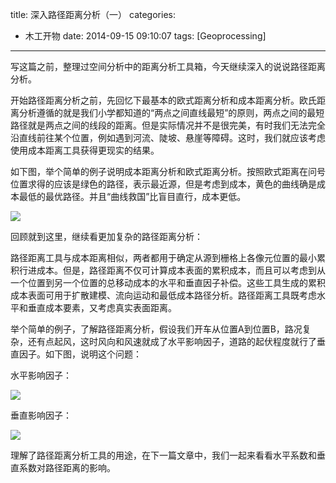 title: 深入路径距离分析（一）
categories:
- 木工开物
date: 2014-09-15 09:10:07
tags: [Geoprocessing]
---
写这篇之前，整理过空间分析中的距离分析工具箱，今天继续深入的说说路径距离分析。

开始路径距离分析之前，先回忆下最基本的欧式距离分析和成本距离分析。欧氏距离分析遵循的就是我们小学都知道的“两点之间直线最短”的原则，两点之间的最短路径就是两点之间的线段的距离。但是实际情况并不是很完美，有时我们无法完全沿直线前往某个位置，例如遇到河流、陡坡、悬崖等障碍。这时，我们就应该考虑使用成本距离工具获得更现实的结果。

如下图，举个简单的例子说明成本距离分析和欧式距离分析。按照欧式距离在问号位置求得的应该是绿色的路径，表示最近源，但是考虑到成本，黄色的曲线确是成本最低的最优路径。并且“曲线救国”比盲目直行，成本更低。

![](http://img.blog.csdn.net/20140913104319765?watermark/2/text/aHR0cDovL2Jsb2cuY3Nkbi5uZXQva2lraXRhTW9vbg==/font/5a6L5L2T/fontsize/400/fill/I0JBQkFCMA==/dissolve/70/gravity/SouthEast)


回顾就到这里，继续看更加复杂的路径距离分析：

路径距离工具与成本距离相似，两者都用于确定从源到栅格上各像元位置的最小累积行进成本。但是，路径距离不仅可计算成本表面的累积成本，而且可以考虑到从一个位置到另一个位置的总移动成本的水平和垂直因子补偿。这些工具生成的累积成本表面可用于扩散建模、流向运动和最低成本路径分析。路径距离工具既考虑水平和垂直成本要素，又考虑真实表面距离。


举个简单的例子，了解路径距离分析，假设我们开车从位置A到位置B，路况复杂，还有点起风，这时风向和风速就成了水平影响因子，道路的起伏程度就行了垂直因子。如下图，说明这个问题：

水平影响因子：

![](http://img.blog.csdn.net/20140913120432031?watermark/2/text/aHR0cDovL2Jsb2cuY3Nkbi5uZXQva2lraXRhTW9vbg==/font/5a6L5L2T/fontsize/400/fill/I0JBQkFCMA==/dissolve/70/gravity/SouthEast)

垂直影响因子：

![](http://img.blog.csdn.net/20140913120618050?watermark/2/text/aHR0cDovL2Jsb2cuY3Nkbi5uZXQva2lraXRhTW9vbg==/font/5a6L5L2T/fontsize/400/fill/I0JBQkFCMA==/dissolve/70/gravity/SouthEast)

理解了路径距离分析工具的用途，在下一篇文章中，我们一起来看看水平系数和垂直系数对路径距离的影响。

